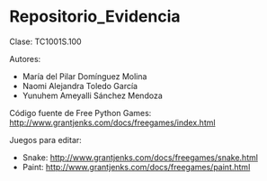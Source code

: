 # Repositorio_Evidencia
Clase: TC1001S.100

Autores:
- María del Pilar Domínguez Molina
- Naomi Alejandra Toledo García
- Yunuhem Ameyalli Sánchez Mendoza

Código fuente de Free Python Games:
http://www.grantjenks.com/docs/freegames/index.html

Juegos para editar:
- Snake: http://www.grantjenks.com/docs/freegames/snake.html
- Paint: http://www.grantjenks.com/docs/freegames/paint.html
